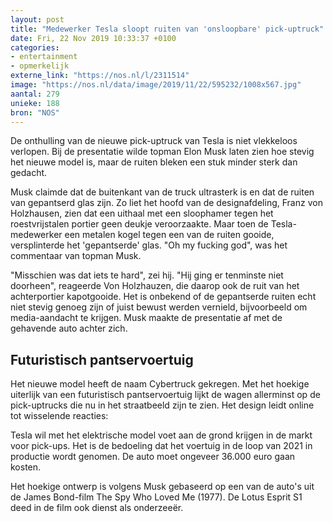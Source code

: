 ```yaml
---
layout: post
title: "Medewerker Tesla sloopt ruiten van 'onsloopbare' pick-uptruck"
date: Fri, 22 Nov 2019 10:33:37 +0100
categories: 
- entertainment 
- opmerkelijk 
externe_link: "https://nos.nl/l/2311514"
image: "https://nos.nl/data/image/2019/11/22/595232/1008x567.jpg"
aantal: 279
unieke: 188
bron: "NOS"
---
```


<p>De onthulling van de nieuwe pick-uptruck van Tesla is niet vlekkeloos verlopen. Bij de presentatie wilde topman Elon Musk laten zien hoe stevig het nieuwe model is, maar de ruiten bleken een stuk minder sterk dan gedacht.</p>
<p>Musk claimde dat de buitenkant van de truck ultrasterk is en dat de ruiten van gepantserd glas zijn. Zo liet het hoofd van de designafdeling, Franz von Holzhausen, zien dat een uithaal met een sloophamer tegen het roestvrijstalen portier geen deukje veroorzaakte. Maar toen de Tesla-medewerker een metalen kogel tegen een van de ruiten gooide, versplinterde het 'gepantserde' glas. "Oh my fucking god", was het commentaar van topman Musk.</p>
<p>"Misschien was dat iets te hard", zei hij. "Hij ging er tenminste niet doorheen", reageerde Von Holzhauzen, die daarop ook de ruit van het achterportier kapotgooide. Het is onbekend of de gepantserde ruiten echt niet stevig genoeg zijn of juist bewust werden vernield, bijvoorbeeld om media-aandacht te krijgen. Musk maakte de presentatie af met de gehavende auto achter zich.</p>
<h2>Futuristisch pantservoertuig</h2>
<p>Het nieuwe model heeft de naam Cybertruck gekregen. Met het hoekige uiterlijk van een futuristisch pantservoertuig lijkt de wagen allerminst op de pick-uptrucks die nu in het straatbeeld zijn te zien. Het design leidt online tot wisselende reacties:</p>
<p>Tesla wil met het elektrische model voet aan de grond krijgen in de markt voor pick-ups. Het is de bedoeling dat het voertuig in de loop van 2021 in productie wordt genomen. De auto moet ongeveer 36.000 euro gaan kosten.</p>
<p>Het hoekige ontwerp is volgens Musk gebaseerd op een van de auto's uit de James Bond-film The Spy Who Loved Me (1977). De Lotus Esprit S1 deed in de film ook dienst als onderzeeër.</p>
